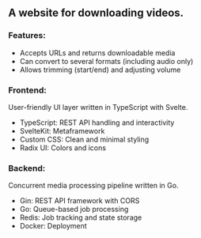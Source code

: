 ## A website for downloading videos.

### Features:
- Accepts URLs and returns downloadable media
- Can convert to several formats (including audio only)
- Allows trimming (start/end) and adjusting volume

### Frontend:
User-friendly UI layer written in TypeScript with Svelte.
- TypeScript: REST API handling and interactivity
- SvelteKit: Metaframework
- Custom CSS: Clean and minimal styling
- Radix UI: Colors and icons

### Backend:
Concurrent media processing pipeline written in Go.
- Gin: REST API framework with CORS
- Go: Queue-based job processing
- Redis: Job tracking and state storage
- Docker: Deployment

